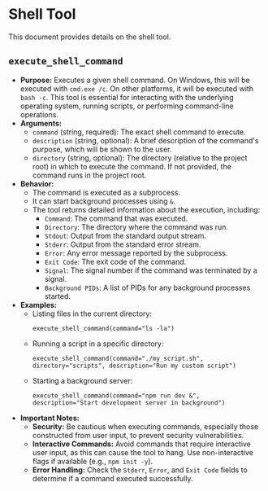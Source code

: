 # Shell Tool

This document provides details on the shell tool.

## `execute_shell_command`

- **Purpose:** Executes a given shell command. On Windows, this will be executed with `cmd.exe /c`. On other platforms, it will be executed with `bash -c`. This tool is essential for interacting with the underlying operating system, running scripts, or performing command-line operations.
- **Arguments:**
  - `command` (string, required): The exact shell command to execute.
  - `description` (string, optional): A brief description of the command's purpose, which will be shown to the user.
  - `directory` (string, optional): The directory (relative to the project root) in which to execute the command. If not provided, the command runs in the project root.
- **Behavior:**
  - The command is executed as a subprocess.
  - It can start background processes using `&`.
  - The tool returns detailed information about the execution, including:
    - `Command`: The command that was executed.
    - `Directory`: The directory where the command was run.
    - `Stdout`: Output from the standard output stream.
    - `Stderr`: Output from the standard error stream.
    - `Error`: Any error message reported by the subprocess.
    - `Exit Code`: The exit code of the command.
    - `Signal`: The signal number if the command was terminated by a signal.
    - `Background PIDs`: A list of PIDs for any background processes started.
- **Examples:**
  - Listing files in the current directory:
    ```
    execute_shell_command(command="ls -la")
    ```
  - Running a script in a specific directory:
    ```
    execute_shell_command(command="./my_script.sh", directory="scripts", description="Run my custom script")
    ```
  - Starting a background server:
    ```
    execute_shell_command(command="npm run dev &", description="Start development server in background")
    ```
- **Important Notes:**
  - **Security:** Be cautious when executing commands, especially those constructed from user input, to prevent security vulnerabilities.
  - **Interactive Commands:** Avoid commands that require interactive user input, as this can cause the tool to hang. Use non-interactive flags if available (e.g., `npm init -y`).
  - **Error Handling:** Check the `Stderr`, `Error`, and `Exit Code` fields to determine if a command executed successfully.
